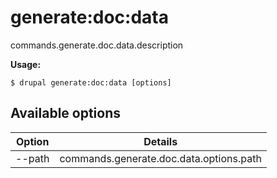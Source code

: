 # generate:doc:data
commands.generate.doc.data.description

**Usage:**
```
$ drupal generate:doc:data [options] 
```

## Available options
Option | Details
-------|-------------
--path | commands.generate.doc.data.options.path
